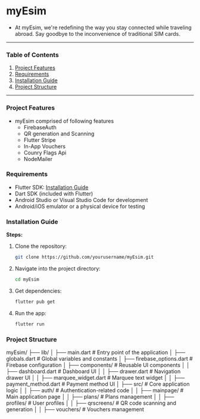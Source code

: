 # myEsim

- At myEsim, we're redefining the way you stay connected while traveling abroad. Say goodbye to the inconvenience of traditional SIM cards.
---

### Table of Contents

1. [Project Features](#projectfeatures)
2. [Requirements](#requirements)
3. [Installation Guide](#installation)
4. [Project Structure](#projectstructure)

---

### Project Features
- myEsim comprised of following features
    - FirebaseAuth
    - QR generation and Scanning
    - Flutter Stripe
    - In-App Vouchers
    - Counry Flags Api
    - NodeMailer

### Requirements
- Flutter SDK: [Installation Guide](https://flutter.dev/docs/get-started/install)
- Dart SDK (included with Flutter)
- Android Studio or Visual Studio Code for development
- Android/iOS emulator or a physical device for testing

### Installation Guide

**Steps:**
1. Clone the repository:
   ```bash
   git clone https://github.com/yourusername/myEsim.git

2. Navigate into the project directory:
   ```bash
   cd myEsim

3. Get dependencies:
   ```bash
   flutter pub get

4. Run the app:
   ```bash
   flutter run

### Project Structure

myEsim/
├── lib/
│   ├── main.dart                     # Entry point of the application
│   ├── globals.dart                  # Global variables and constants
│   ├── firebase_options.dart         # Firebase configuration
│   ├── components/                   # Reusable UI components
│   │   ├── dashboard.dart            # Dashboard UI
│   │   ├── drawer.dart               # Navigation drawer UI
│   │   ├── marquee_widget.dart       # Marquee text widget
│   │   ├── payment_method.dart       # Payment method UI
│   ├── src/                          # Core application logic
│   │   ├── auth/                     # Authentication-related code
│   │   ├── mainpage/                 # Main application page
│   │   ├── plans/                    # Plans management
│   │   ├── profiles/                 # User profiles
│   │   ├── qrscreens/                # QR code scanning and generation
│   │   ├── vouchers/                 # Vouchers management

